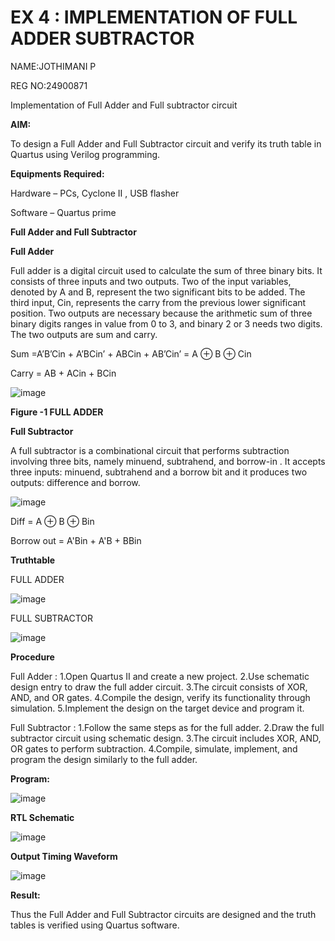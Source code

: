 # EX 4 : IMPLEMENTATION OF FULL ADDER SUBTRACTOR

NAME:JOTHIMANI P

REG NO:24900871

Implementation of Full Adder and Full subtractor circuit

**AIM:**

To design a Full Adder and Full Subtractor circuit and verify its truth table in Quartus using Verilog programming.

**Equipments Required:**

Hardware – PCs, Cyclone II , USB flasher

Software – Quartus prime

**Full Adder and Full Subtractor**

**Full Adder**

Full adder is a digital circuit used to calculate the sum of three binary bits. It consists of three inputs and two outputs. Two of the input variables, denoted by A and B, represent the two significant bits to be added. The third input, Cin, represents the carry from the previous lower significant position. Two outputs are necessary because the arithmetic sum of three binary digits ranges in value from 0 to 3, and binary 2 or 3 needs two digits. The two outputs are sum and carry.

Sum =A’B’Cin + A’BCin’ + ABCin + AB’Cin’ = A ⊕ B ⊕ Cin 

Carry = AB + ACin + BCin

![image](https://github.com/naavaneetha/FULL_ADDER_SUBTRACTOR/assets/154305477/0f30ba51-5ffb-4198-845f-18e054f675e7)

**Figure -1 FULL ADDER**

**Full Subtractor**

A full subtractor is a combinational circuit that performs subtraction involving three bits, namely minuend, subtrahend, and borrow-in . It accepts three inputs: minuend, subtrahend and a borrow bit and it produces two outputs: difference and borrow.

![image](https://github.com/naavaneetha/FULL_ADDER_SUBTRACTOR/assets/154305477/02b24f51-ab51-4304-9ad6-7b81ffc1ead5)

Diff = A ⊕ B ⊕ Bin 

Borrow out = A'Bin + A'B + BBin

**Truthtable**

FULL ADDER 

![image](https://github.com/user-attachments/assets/d3ad18b5-75dd-41dc-849d-7e8fd8be7d91)


FULL SUBTRACTOR

![image](https://github.com/user-attachments/assets/bd47d2e7-a110-4a84-a19c-ebbe09d883d2)



**Procedure**

Full Adder :
1.Open Quartus II and create a new project.
2.Use schematic design entry to draw the full adder circuit.
3.The circuit consists of XOR, AND, and OR gates.
4.Compile the design, verify its functionality through simulation.
5.Implement the design on the target device and program it.

Full Subtractor :
1.Follow the same steps as for the full adder.
2.Draw the full subtractor circuit using schematic design.
3.The circuit includes XOR, AND, OR gates to perform subtraction.
4.Compile, simulate, implement, and program the design similarly to the full adder.

**Program:**


![image](https://github.com/user-attachments/assets/0c215bcb-a933-4142-aeda-829d316dad4c)


**RTL Schematic**


![image](https://github.com/user-attachments/assets/bac5f3d1-6507-4a3a-bc8f-482f6e38be3e)


**Output Timing Waveform**


![image](https://github.com/user-attachments/assets/4f32305c-fb3c-4a5e-a3a5-586802258706)


**Result:**

Thus the Full Adder and Full Subtractor circuits are designed and the truth tables is verified using Quartus software.



